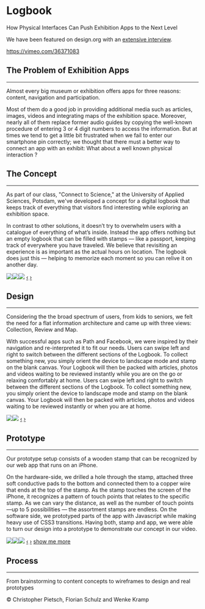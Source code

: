 # Logbook

How Physical Interfaces Can Push Exhibition Apps to the Next Level

We have been featured on design.org with an [extensive interview](http://design.org/blog/logbook-digital-stampbook-app-recording-experiences).

https://vimeo.com/36371083

## The Problem of Exhibition Apps
------------------------------

Almost every big museum or exhibition offers apps for three reasons: content, navigation and participation.

 Most of them do a good job in providing additional media such as articles, images, videos and integrating maps of the exhibition space. Moreover, nearly all of them replace former audio guides by copying the well-known procedure of entering 3 or 4 digit numbers to access the information. But at times we tend to get a little bit frustrated when we fail to enter our smartphone pin correctly; we thought that there must a better way to connect an app with an exhibit: What about a well known physical interaction ?

## The Concept
-----------

As part of our class, "Connect to Science," at the University of Applied Sciences, Potsdam, we've developed a concept for a digital logbook that keeps track of everything that visitors find interesting while exploring an exhibition space.

 In contrast to other solutions, it doesn’t try to overwhelm users with a catalogue of everything of what’s inside. Instead the app offers nothing but an empty logbook that can be filled with stamps — like a passport, keeping track of everywhere you have traveled. We believe that revisiting an experience is as important as the actual hours on location. The logbook does just this — helping to memorize each moment so you can relive it on another day.

 ![](img/blocks/concept.png)![](img/blocks/Storyboard-1.jpg)![](img/blocks/Storyboard-2.jpg)   [‹](#storyCarousel) [›](#storyCarousel)
 
## Design
------

Considering the the broad spectrum of users, from kids to seniors, we felt the need for a flat information architecture and came up with three views: Collection, Review and Map.

 With successful apps such as Path and Facebook, we were inspired by their navigation and re-interpreted it to fit our needs. Users can swipe left and right to switch between the different sections of the Logbook. To collect something new, you simply orient the device to landscape mode and stamp on the blank canvas. Your Logbook will then be packed with articles, photos and videos waiting to be reviewed instantly while you are on the go or relaxing comfortably at home. Users can swipe left and right to switch between the different sections of the Logbook. To collect something new, you simply orient the device to landscape mode and stamp on the blank canvas. Your Logbook will then be packed with articles, photos and videos waiting to be reviewed instantly or when you are at home.

 ![](img/blocks/overview.png)![](img/blocks/designstich.jpg)   [‹](#designCarousel) [›](#designCarousel)
 
## Prototype
---------

Our prototype setup consists of a wooden stamp that can be recognized by our web app that runs on an iPhone.

 On the hardware-side, we drilled a hole through the stamp, attached three soft conductive pads to the bottom and connected them to a copper wire that ends at the top of the stamp. As the stamp touches the screen of the iPhone, it recognizes a pattern of touch points that relates to the specific stamp. As we can vary the distance, as well as the number of touch points —up to 5 possibilities — the assortment stamps are endless. On the software side, we prototyped parts of the app with Javascript while making heavy use of CSS3 transitions. Having both, stamp and app, we were able to turn our design into a prototype to demonstrate our concept in our video.

 ![](img/blocks/tech2.png)![](img/blocks/stamp-1.jpg)![](img/blocks/stamp-2.jpg)   [‹](#protoCarousel) [›](#protoCarousel) [show me more](#)

## Process
-------

From brainstorming to content concepts to wireframes to design and real prototypes


© Christopher Pietsch, Florian Schulz and Wenke Kramp

